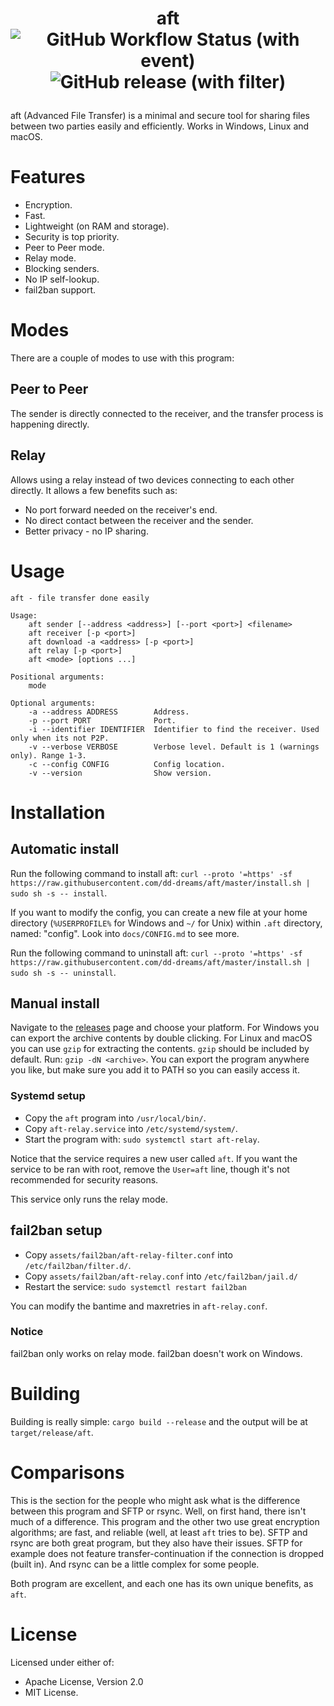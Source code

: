 # <p align="center">aft<br>![GitHub Workflow Status (with event)](https://img.shields.io/github/actions/workflow/status/dd-dreams/aft/.github%2Fworkflows%2Frust.yml)![GitHub release (with filter)](https://img.shields.io/github/v/release/dd-dreams/aft)

aft (Advanced File Transfer) is a minimal and secure tool for sharing files between two parties easily and efficiently. Works in Windows, Linux and macOS.

# Features
- Encryption.
- Fast.
- Lightweight (on RAM and storage).
- Security is top priority.
- Peer to Peer mode.
- Relay mode.
- Blocking senders.
- No IP self-lookup.
- fail2ban support.

# Modes
There are a couple of modes to use with this program:
## Peer to Peer
The sender is directly connected to the receiver, and the transfer process is happening directly.
## Relay
Allows using a relay instead of two devices connecting to each other directly. It allows a few benefits such as:
- No port forward needed on the receiver's end.
- No direct contact between the receiver and the sender.
- Better privacy - no IP sharing.

# Usage
```
aft - file transfer done easily

Usage:
    aft sender [--address <address>] [--port <port>] <filename>
    aft receiver [-p <port>]
    aft download -a <address> [-p <port>]
    aft relay [-p <port>]
    aft <mode> [options ...]

Positional arguments:
    mode

Optional arguments:
    -a --address ADDRESS        Address.
    -p --port PORT              Port.
    -i --identifier IDENTIFIER  Identifier to find the receiver. Used only when its not P2P.
    -v --verbose VERBOSE        Verbose level. Default is 1 (warnings only). Range 1-3.
    -c --config CONFIG          Config location.
    -v --version                Show version.
```

# Installation

## Automatic install
Run the following command to install aft: `curl --proto '=https' -sf https://raw.githubusercontent.com/dd-dreams/aft/master/install.sh | sudo sh -s -- install`.

If you want to modify the config, you can create a new file at your home directory (`%USERPROFILE%` for Windows and `~/` for Unix) within `.aft` directory, named: "config".
Look into `docs/CONFIG.md` to see more.

Run the following command to uninstall aft: `curl --proto '=https' -sf https://raw.githubusercontent.com/dd-dreams/aft/master/install.sh | sudo sh -s -- uninstall`.

## Manual install
Navigate to the [releases](https://github.com/dd-dreams/aft/releases) page and choose your platform.
For Windows you can export the archive contents by double clicking.
For Linux and macOS you can use `gzip` for extracting the contents. `gzip` should be included by default.
Run: `gzip -dN <archive>`. You can export the program anywhere you like, but make sure you add it to PATH so you can easily access it.

### Systemd setup
- Copy the `aft` program into `/usr/local/bin/`.
- Copy `aft-relay.service` into `/etc/systemd/system/`.
- Start the program with: `sudo systemctl start aft-relay`.

Notice that the service requires a new user called `aft`. If you want the service to be ran with root, remove the `User=aft` line, though it's not recommended for security reasons.

This service only runs the relay mode.

## fail2ban setup
- Copy `assets/fail2ban/aft-relay-filter.conf` into `/etc/fail2ban/filter.d/`.
- Copy `assets/fail2ban/aft-relay.conf` into `/etc/fail2ban/jail.d/`
- Restart the service: `sudo systemctl restart fail2ban`

You can modify the bantime and maxretries in `aft-relay.conf`.

### Notice
fail2ban only works on relay mode. fail2ban doesn't work on Windows.

# Building
Building is really simple: `cargo build --release` and the output will be at `target/release/aft`.

# Comparisons
This is the section for the people who might ask what is the difference between this program and SFTP or rsync.
Well, on first hand, there isn't much of a difference. This program and the other two use great encryption algorithms;
are fast, and reliable (well, at least `aft` tries to be). SFTP and rsync are both great program, but they also have their issues.
SFTP for example does not feature transfer-continuation if the connection is dropped (built in). And rsync can be a little complex for some
people.

Both program are excellent, and each one has its own unique benefits, as `aft`.

# License
Licensed under either of:
- Apache License, Version 2.0
- MIT License.
